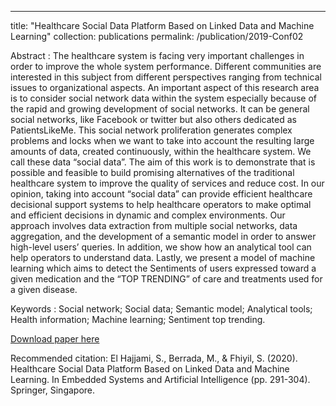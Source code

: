 ---
title: "Healthcare Social Data Platform Based on Linked Data and Machine Learning"
collection: publications
permalink: /publication/2019-Conf02

Abstract : The healthcare system is facing very important challenges in order to improve the whole system performance. Different communities are interested in this subject from different perspectives ranging from technical issues to organizational aspects. An important aspect of this research area is to consider social network data within the system especially because of the rapid and growing development of social networks. It can be general social networks, like Facebook or twitter but also others dedicated as PatientsLikeMe. This social network proliferation generates complex problems and locks when we want to take into account the resulting large amounts of data, created continuously, within the healthcare system. We call these data “social data”. The aim of this work is to demonstrate that is possible and feasible to build promising alternatives of the traditional healthcare system to improve the quality of services and reduce cost. In our opinion, taking into account “social data” can provide efficient healthcare decisional support systems to help healthcare operators to make optimal and efficient decisions in dynamic and complex environments. Our approach involves data extraction from multiple social networks, data aggregation, and the development of a semantic model in order to answer high-level users’ queries. In addition, we show how an analytical tool can help operators to understand data. Lastly, we present a model of machine learning which aims to detect the Sentiments of users expressed toward a given medication and the “TOP TRENDING” of care and treatments used for a given disease.

Keywords : Social network; Social data; Semantic model; Analytical tools; Health information; Machine learning; Sentiment top trending.

[Download paper here](/files/2019-Conf02.pdf)

Recommended citation: El Hajjami, S., Berrada, M., & Fhiyil, S. (2020). Healthcare Social Data Platform Based on Linked Data and Machine Learning. In Embedded Systems and Artificial Intelligence (pp. 291-304). Springer, Singapore.
